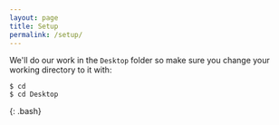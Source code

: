 ```yaml
---
layout: page
title: Setup
permalink: /setup/
---
```


We'll do our work in the `Desktop` folder so make sure you change your working directory to it with:

~~~
$ cd
$ cd Desktop
~~~
{: .bash}

